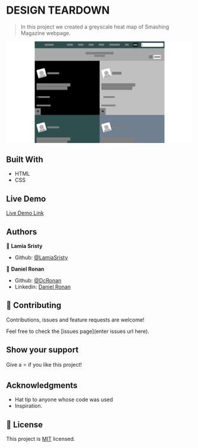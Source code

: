 # DESIGN TEARDOWN

> In this project we created a greyscale heat map of Smashing Magazine webpage.

![screenshot](img/screenshot.png)

## Built With

- HTML
- CSS

## Live Demo

[Live Demo Link](https://raw.githack.com/LamiaSristy/Smashing-Magazine-Copy/feature1/index.html)


## Authors

👤 **Lamia Sristy**

- Github: [@LamiaSristy](https://github.com/LamiaSristy)


👤 **Daniel Ronan**

- Github: [@DcRonan](https://github.com/DcRonan)
- Linkedin: [Daniel Ronan](https://www.linkedin.com/in/danronan10/)


## 🤝 Contributing

Contributions, issues and feature requests are welcome!

Feel free to check the [issues page](enter issues url here).

## Show your support

Give a ⭐️ if you like this project!

## Acknowledgments

- Hat tip to anyone whose code was used
- Inspiration.

## 📝 License

This project is [MIT](lic.url) licensed.